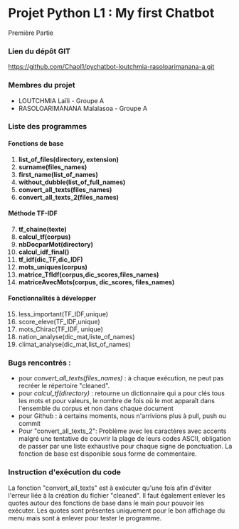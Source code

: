 # Projet Python L1 : My first Chatbot
Première Partie

### Lien du dépôt GIT

https://github.com/Chaol1/pychatbot-loutchmia-rasoloarimanana-a.git

### Membres du projet
- LOUTCHMIA Laïli - Groupe A
- RASOLOARIMANANA Malalasoa - Groupe A
 
### Liste des programmes 
#### Fonctions de base
1) **list_of_files(directory, extension)**
2) **surname(files_names)**
3) **first_name(list_of_names)**
4) **without_dubble(list_of_full_names)**
5) **convert_all_texts(files_names)**
6) **convert_all_texts_2(files_names)**

#### Méthode TF-IDF

7) **tf_chaine(texte)**
8) **calcul_tf(corpus)**
9) **nbDocparMot(directory)**
10) **calcul_idf_final()**
11) **tf_idf(dic_TF,dic_IDF)**
12) **mots_uniques(corpus)**
13) **matrice_TfIdf(corpus,dic_scores,files_names)**
14) **matriceAvecMots(corpus, dic_scores, files_names)**

#### Fonctionnalités à développer
15) less_important(TF_IDF,unique)
16) score_eleve(TF_IDF,unique)
17) mots_Chirac(TF_IDF, unique)
18) nation_analyse(dic_mat,liste_of_names)
19) climat_analyse(dic_mat,list_of_names)

### Bugs rencontrés :
- pour *convert_all_texts(files_names)* : à chaque exécution, ne peut pas recréer le répertoire "cleaned".
- pour *calcul_tf(directory)* : retourne un dictionnaire qui a pour clés tous les mots et pour valeurs, le nombre de fois où le mot apparaît dans l'ensemble du corpus et non dans chaque document
- pour Github : à certains moments, nous n'arrivions plus à pull, push ou commit
- Pour "convert_all_texts_2": Problème avec les caractères avec accents malgré une tentative de couvrir la plage de leurs codes ASCII, obligation de passer par une liste exhaustive pour chaque signe de ponctuation. La fonction de base est disponible sous forme de commentaire.

### Instruction d'exécution du code 

La fonction "convert_all_texts" est à exécuter qu'une fois afin d'éviter l'erreur liée à la création du fichier "cleaned". Il faut également enlever les quotes autour des fonctions de base dans le main pour pouvoir les exécuter. Les quotes sont présentes uniquement pour le bon affichage du menu mais sont à enlever pour tester le programme.
